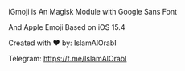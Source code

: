 iGmoji is An Magisk Module with Google Sans Font 

And Apple Emoji Based on iOS 15.4

Created with ❤️ by: IslamAlOrabI

Telegram: https://t.me/IslamAlOrabI
